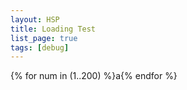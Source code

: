 ```yaml
---
layout: HSP
title: Loading Test
list_page: true
tags: [debug]
---
```


<div style="display:flex; flex-wrap:wrap; width:100%;">
{% for num in (1..200) %}
<p style="margin:0px">a</p>
{% endfor %}
</div>